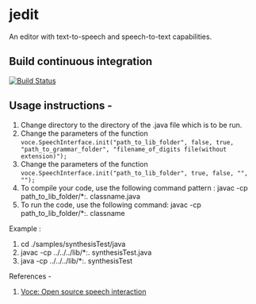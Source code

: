 # jedit
An editor with text-to-speech and speech-to-text capabilities.

Build continuous integration
--------------------------------

[![Build Status](https://travis-ci.com/apugoneappu/jedit.svg?branch=greatest)](https://travis-ci.com/apugoneappu/jedit)

Usage instructions - 
----------------------------------
1) Change directory to the directory of the .java file which is to be run.
2) Change the parameters of the function `voce.SpeechInterface.init("path_to_lib_folder", false, true, "path_to_grammar_folder", "filename_of_digits file(without extension)");`
3) Change the parameters of the function `voce.SpeechInterface.init("path_to_lib_folder", true, false, "", "");`
4) To compile your code, use the following command pattern :
    javac -cp path_to_lib_folder/*:. classname.java
5) To run the code, use the following command:
    javac -cp path_to_lib_folder/*:. classname

Example :

1) cd ./samples/synthesisTest/java
2) javac -cp ../../../lib/*:. synthesisTest.java
3) java -cp ../../../lib/*:. synthesisTest

References - 
1) [Voce: Open source speech interaction](http://voce.sourceforge.net)

